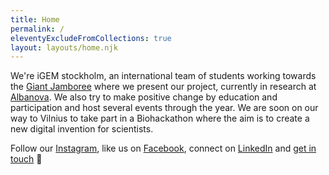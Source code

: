 ```yaml
---
title: Home
permalink: /
eleventyExcludeFromCollections: true
layout: layouts/home.njk
---
```


We're iGEM stockholm, an international team of students working towards the [Giant Jamboree](https://2019.igem.org/Main_Page) where we present our project, currently in research at [Albanova](https://www.albanova.se/). We also try to make positive change by education and participation and host several events through the year. We are soon on our way to Vilnius to take part in a Biohackathon where the aim is to create a new digital invention for scientists.

Follow our [Instagram](https://instagram.com/igemstockholm), like us on [Facebook](https://facebook.com/igemstockholm), connect on [LinkedIn](https://linkedin.com/company/igemstockholm) and [get in touch](info@igem.se) 👋

